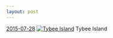 ```yaml
---
layout: post
---
```


<p>
  <time><a href="/424">2015-07-28</a></time>
  <a href="/424"><img src="{{ site.assets_url }}/424-640.jpg" srcset="{{ site.assets_url }}/424-1280.jpg 1280w, {{ site.assets_url }}/424-960.jpg 960w, {{ site.assets_url }}/424-640.jpg 640w, {{ site.assets_url }}/424-320.jpg 320w" sizes="(min-width: 700px) 50vw, calc(100vw - 2rem)" alt="Tybee Island" /></a>
  <span>Tybee Island</span>
</p>

